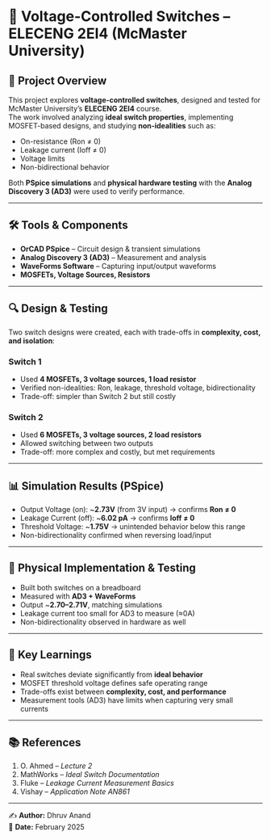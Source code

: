 # 🔀 Voltage-Controlled Switches – ELECENG 2EI4 (McMaster University)

## 📖 Project Overview  
This project explores **voltage-controlled switches**, designed and tested for McMaster University’s **ELECENG 2EI4** course.  
The work involved analyzing **ideal switch properties**, implementing MOSFET-based designs, and studying **non-idealities** such as:  
- On-resistance (Ron ≠ 0)  
- Leakage current (Ioff ≠ 0)  
- Voltage limits  
- Non-bidirectional behavior  

Both **PSpice simulations** and **physical hardware testing** with the **Analog Discovery 3 (AD3)** were used to verify performance.  

---

## 🛠️ Tools & Components  
- **OrCAD PSpice** – Circuit design & transient simulations  
- **Analog Discovery 3 (AD3)** – Measurement and analysis  
- **WaveForms Software** – Capturing input/output waveforms  
- **MOSFETs, Voltage Sources, Resistors**  

---

## 🔍 Design & Testing  
Two switch designs were created, each with trade-offs in **complexity, cost, and isolation**:  

### **Switch 1**  
- Used **4 MOSFETs, 3 voltage sources, 1 load resistor**  
- Verified non-idealities: Ron, leakage, threshold voltage, bidirectionality  
- Trade-off: simpler than Switch 2 but still costly  

### **Switch 2**  
- Used **6 MOSFETs, 3 voltage sources, 2 load resistors**  
- Allowed switching between two outputs  
- Trade-off: more complex and costly, but met requirements  

---

## 📊 Simulation Results (PSpice)  
- Output Voltage (on): ~**2.73V** (from 3V input) → confirms **Ron ≠ 0**  
- Leakage Current (off): ~**6.02 pA** → confirms **Ioff ≠ 0**  
- Threshold Voltage: ~**1.75V** → unintended behavior below this range  
- Non-bidirectionality confirmed when reversing load/input  

---

## 🔬 Physical Implementation & Testing  
- Built both switches on a breadboard  
- Measured with **AD3 + WaveForms**  
- Output ~**2.70–2.71V**, matching simulations  
- Leakage current too small for AD3 to measure (≈0A)  
- Non-bidirectionality observed in hardware as well  

---

## 🚀 Key Learnings  
- Real switches deviate significantly from **ideal behavior**  
- MOSFET threshold voltage defines safe operating range  
- Trade-offs exist between **complexity, cost, and performance**  
- Measurement tools (AD3) have limits when capturing very small currents  

---

## 📚 References  
1. O. Ahmed – *Lecture 2*  
2. MathWorks – *Ideal Switch Documentation*  
3. Fluke – *Leakage Current Measurement Basics*  
4. Vishay – *Application Note AN861*  

---

✍️ **Author:** Dhruv Anand  
📅 **Date:** February 2025  
